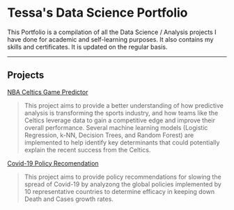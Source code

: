 # Tessa's Data Science Portfolio
This Portfolio is a compilation of all the Data Science / Analysis projects I have done for academic and self-learning purposes. It also contains my skills and certificates. It is updated on the regular basis.

---

## Projects
[NBA Celtics Game Predictor](https://github.com/tessajwu/NBA_Celtics_PredictiveAnalysis)
> This project aims to provide a better understanding of how predictive analysis is transforming the sports industry, and how teams like the Celtics leverage data to gain a competitive edge and improve their overall performance. Several machine learning models (Logistic Regression, k-NN, Decision Trees, and Random Forest) are implemented to help identify key determinants that could potentially explain the recent success from the Celtics. 
> 
[Covid-19 Policy Recomendation](https://github.com/tessajwu/Covid-19_Policy_Reccomendation)
> This project aims to provide policy recommendations for slowing the spread of Covid-19 by analyzong the global policies implemented by 10 representative countries to determine efficacy in keeping down Death and Cases growth rates. 
